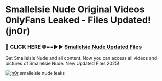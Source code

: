 # Smallelsie Nude Original Videos 0nlyFans Leaked - Files Updated! (jn0r)

<h3>🔴 CLICK HERE 🌐==►► <a href="https://tinyurl.com/5h6xmrr3" rel="nofollow">Smallelsie Nude Updated Files</a></h3>

Get Smallelsie Nude and all content. Now you can access all videos and pictures of Smallelsie Nude. New Updated Files 2025!

[![jn0r](https://i.imgur.com/KVD873Z.gif)](https://tinyurl.com/5h6xmrr3)
smallelsie nude leaks